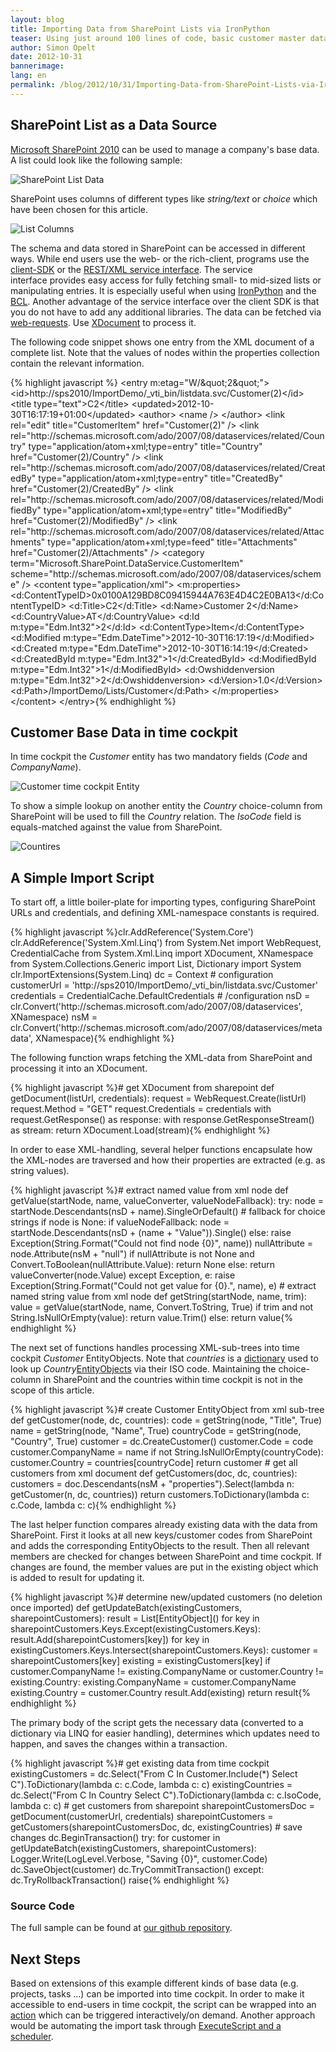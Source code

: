 ```yaml
---
layout: blog
title: Importing Data from SharePoint Lists via IronPython
teaser: Using just around 100 lines of code, basic customer master data can be imported from SharePoint to time cockpit. This can be achieved by using IronPython, the .net BCL and the SharePoint 2010 REST interface.
author: Simon Opelt
date: 2012-10-31
bannerimage: 
lang: en
permalink: /blog/2012/10/31/Importing-Data-from-SharePoint-Lists-via-IronPython
---
```


<h2 xmlns="http://www.w3.org/1999/xhtml">SharePoint List as a Data Source</h2><p xmlns="http://www.w3.org/1999/xhtml">
  <a href="http://sharepoint.microsoft.com/" title="Microsoft SharePoint 2010" target="_blank">Microsoft SharePoint 2010</a> can be used to manage a company's base data. A list could look like the following sample:</p><p xmlns="http://www.w3.org/1999/xhtml">
  <img src="{{site.baseurl}}/content/images/blog/2012/10/List.png" title="SharePoint List Data" />
</p><p xmlns="http://www.w3.org/1999/xhtml">SharePoint uses columns of different types like <em>string/text</em> or <em>choice</em> which have been chosen for this article.</p><p xmlns="http://www.w3.org/1999/xhtml">
  <img src="{{site.baseurl}}/content/images/blog/2012/10/ListColumns.png" title="List Columns" />
</p><p xmlns="http://www.w3.org/1999/xhtml">The schema and data stored in SharePoint can be accessed in different ways. While end users use the web- or the rich-client, programs use the <a href="http://msdn.microsoft.com/library/ff798388.aspx" title="client-SDK" target="_blank">client-SDK</a> or the <a href="http://msdn.microsoft.com/library/ff798339.aspx" title="REST/XML service interface" target="_blank">REST/XML service interface</a>. The service interface provides easy access for fully fetching small- to mid-sized lists or manipulating entries. It is especially useful when using <a href="http://ironpython.net" title="IronPython" target="_blank">IronPython</a> and the <a href="http://msdn.microsoft.com/library/gg145045.aspx" title="BCL" target="_blank">BCL</a>. Another advantage of the service interface over the client SDK is that you do not have to add any additional libraries. The data can be fetched via <a href="http://msdn.microsoft.com/library/system.net.webrequest.aspx" title="web-requests" target="_blank">web-requests</a>. Use <a href="http://msdn.microsoft.com/library/system.xml.linq.xdocument.aspx" title="XDocument" target="_blank">XDocument</a> to process it.</p><p xmlns="http://www.w3.org/1999/xhtml">The following code snippet shows one entry from the XML document of a complete list. Note that the values of nodes within the properties collection contain the relevant information.</p>{% highlight javascript %}  &lt;entry m:etag=&quot;W/&amp;quot;2&amp;quot;&quot;&gt;&#xA;    &lt;id&gt;http://sps2010/ImportDemo/_vti_bin/listdata.svc/Customer(2)&lt;/id&gt;&#xA;    &lt;title type=&quot;text&quot;&gt;C2&lt;/title&gt;&#xA;    &lt;updated&gt;2012-10-30T16:17:19+01:00&lt;/updated&gt;&#xA;    &lt;author&gt;&#xA;      &lt;name /&gt;&#xA;    &lt;/author&gt;&#xA;    &lt;link rel=&quot;edit&quot; title=&quot;CustomerItem&quot; href=&quot;Customer(2)&quot; /&gt;&#xA;    &lt;link rel=&quot;http://schemas.microsoft.com/ado/2007/08/dataservices/related/Country&quot; type=&quot;application/atom+xml;type=entry&quot; title=&quot;Country&quot; href=&quot;Customer(2)/Country&quot; /&gt;&#xA;    &lt;link rel=&quot;http://schemas.microsoft.com/ado/2007/08/dataservices/related/CreatedBy&quot; type=&quot;application/atom+xml;type=entry&quot; title=&quot;CreatedBy&quot; href=&quot;Customer(2)/CreatedBy&quot; /&gt;&#xA;    &lt;link rel=&quot;http://schemas.microsoft.com/ado/2007/08/dataservices/related/ModifiedBy&quot; type=&quot;application/atom+xml;type=entry&quot; title=&quot;ModifiedBy&quot; href=&quot;Customer(2)/ModifiedBy&quot; /&gt;&#xA;    &lt;link rel=&quot;http://schemas.microsoft.com/ado/2007/08/dataservices/related/Attachments&quot; type=&quot;application/atom+xml;type=feed&quot; title=&quot;Attachments&quot; href=&quot;Customer(2)/Attachments&quot; /&gt;&#xA;    &lt;category term=&quot;Microsoft.SharePoint.DataService.CustomerItem&quot; scheme=&quot;http://schemas.microsoft.com/ado/2007/08/dataservices/scheme&quot; /&gt;&#xA;    &lt;content type=&quot;application/xml&quot;&gt;&#xA;      &lt;m:properties&gt;&#xA;        &lt;d:ContentTypeID&gt;0x0100A129BD8C09415944A763E4D4C2E0BA13&lt;/d:ContentTypeID&gt;&#xA;        &lt;d:Title&gt;C2&lt;/d:Title&gt;&#xA;        &lt;d:Name&gt;Customer 2&lt;/d:Name&gt;&#xA;        &lt;d:CountryValue&gt;AT&lt;/d:CountryValue&gt;&#xA;        &lt;d:Id m:type=&quot;Edm.Int32&quot;&gt;2&lt;/d:Id&gt;&#xA;        &lt;d:ContentType&gt;Item&lt;/d:ContentType&gt;&#xA;        &lt;d:Modified m:type=&quot;Edm.DateTime&quot;&gt;2012-10-30T16:17:19&lt;/d:Modified&gt;&#xA;        &lt;d:Created m:type=&quot;Edm.DateTime&quot;&gt;2012-10-30T16:14:19&lt;/d:Created&gt;&#xA;        &lt;d:CreatedById m:type=&quot;Edm.Int32&quot;&gt;1&lt;/d:CreatedById&gt;&#xA;        &lt;d:ModifiedById m:type=&quot;Edm.Int32&quot;&gt;1&lt;/d:ModifiedById&gt;&#xA;        &lt;d:Owshiddenversion m:type=&quot;Edm.Int32&quot;&gt;2&lt;/d:Owshiddenversion&gt;&#xA;        &lt;d:Version&gt;1.0&lt;/d:Version&gt;&#xA;        &lt;d:Path&gt;/ImportDemo/Lists/Customer&lt;/d:Path&gt;&#xA;      &lt;/m:properties&gt;&#xA;    &lt;/content&gt;&#xA;  &lt;/entry&gt;{% endhighlight %}<h2 xmlns="http://www.w3.org/1999/xhtml">Customer Base Data in time cockpit</h2><p xmlns="http://www.w3.org/1999/xhtml">In time cockpit the <em>Customer</em> entity has two mandatory fields (<em>Code</em> and <em>CompanyName</em>).</p><p xmlns="http://www.w3.org/1999/xhtml">
  <img src="{{site.baseurl}}/content/images/blog/2012/10/CustomerEntity.png" title="Customer time cockpit Entity" />
</p><p xmlns="http://www.w3.org/1999/xhtml">To show a simple lookup on another entity the <em>Country</em> choice-column from SharePoint will be used to fill the <em>Country</em> relation. The <em>IsoCode</em> field is equals-matched against the value from SharePoint.</p><p xmlns="http://www.w3.org/1999/xhtml">
  <img src="{{site.baseurl}}/content/images/blog/2012/10/Countries.png" title="Countires" />
</p><h2 xmlns="http://www.w3.org/1999/xhtml">A Simple Import Script</h2><p xmlns="http://www.w3.org/1999/xhtml">To start off, a little boiler-plate for importing types, configuring SharePoint URLs and credentials, and defining XML-namespace constants is required.</p>{% highlight javascript %}clr.AddReference('System.Core')&#xA;clr.AddReference('System.Xml.Linq')&#xA;from System.Net import WebRequest, CredentialCache&#xA;from System.Xml.Linq import XDocument, XNamespace&#xA;from System.Collections.Generic import List, Dictionary&#xA;import System&#xA;clr.ImportExtensions(System.Linq)&#xA;dc = Context&#xA;&#xA;# configuration&#xA;customerUrl = 'http://sps2010/ImportDemo/_vti_bin/listdata.svc/Customer'&#xA;credentials = CredentialCache.DefaultCredentials&#xA;# /configuration&#xA;&#xA;nsD = clr.Convert('http://schemas.microsoft.com/ado/2007/08/dataservices', XNamespace)&#xA;nsM = clr.Convert('http://schemas.microsoft.com/ado/2007/08/dataservices/metadata', XNamespace){% endhighlight %}<p xmlns="http://www.w3.org/1999/xhtml">The following function wraps fetching the XML-data from SharePoint and processing it into an XDocument.</p>{% highlight javascript %}# get XDocument from sharepoint&#xA;def getDocument(listUrl, credentials):&#xA;    request = WebRequest.Create(listUrl)&#xA;    request.Method = &quot;GET&quot;&#xA;    request.Credentials = credentials&#xA;    with request.GetResponse() as response:&#xA;        with response.GetResponseStream() as stream:&#xA;            return XDocument.Load(stream){% endhighlight %}<p xmlns="http://www.w3.org/1999/xhtml">In order to ease XML-handling, several helper functions encapsulate how the XML-nodes are traversed and how their properties are extracted (e.g. as string values).</p>{% highlight javascript %}# extract named value from xml node&#xA;def getValue(startNode, name, valueConverter, valueNodeFallback):&#xA;    try:&#xA;        node = startNode.Descendants(nsD + name).SingleOrDefault()&#xA;        &#xA;        # fallback for choice strings&#xA;        if node is None:&#xA;            if valueNodeFallback:&#xA;                node = startNode.Descendants(nsD + (name + &quot;Value&quot;)).Single()&#xA;            else:&#xA;                raise Exception(String.Format(&quot;Could not find node {0}&quot;, name))&#xA;            &#xA;        nullAttribute = node.Attribute(nsM + &quot;null&quot;)&#xA;        if nullAttribute is not None and Convert.ToBoolean(nullAttribute.Value):&#xA;            return None&#xA;        else:&#xA;            return valueConverter(node.Value)&#xA;    except Exception, e:&#xA;        raise Exception(String.Format(&quot;Could not get value for {0}.&quot;, name), e)&#xA;&#xA;# extract named string value from xml node&#xA;def getString(startNode, name, trim):&#xA;    value = getValue(startNode, name, Convert.ToString, True)&#xA;    if trim and not String.IsNullOrEmpty(value):&#xA;        return value.Trim()&#xA;    else:&#xA;        return value{% endhighlight %}<p xmlns="http://www.w3.org/1999/xhtml">The next set of functions handles processing XML-sub-trees into time cockpit <em>Customer</em> EntityObjects. Note that <em>countries</em> is a <a href="http://msdn.microsoft.com/library/xfhwa508.aspx" title="dictionary" target="_blank">dictionary</a> used to look up <em>Country</em><a href="http://help.timecockpit.com/html/dfbc3e13-f897-51fd-b343-445a00f695b8.htm" title="EntityObjects" target="_blank">EntityObjects</a> via their ISO code. Maintaining the choice-column in SharePoint and the countries within time cockpit is not in the scope of this article.</p>{% highlight javascript %}# create Customer EntityObject from xml sub-tree&#xA;def getCustomer(node, dc, countries):&#xA;    code = getString(node, &quot;Title&quot;, True)&#xA;    name = getString(node, &quot;Name&quot;, True)&#xA;    countryCode = getString(node, &quot;Country&quot;, True)&#xA;    customer = dc.CreateCustomer()&#xA;    customer.Code = code&#xA;    customer.CompanyName = name&#xA;    if not String.IsNullOrEmpty(countryCode):&#xA;        customer.Country = countries[countryCode]&#xA;    return customer&#xA;&#xA;# get all customers from xml document&#xA;def getCustomers(doc, dc, countries):&#xA;    customers = doc.Descendants(nsM + &quot;properties&quot;).Select(lambda n: getCustomer(n, dc, countries))&#xA;    return customers.ToDictionary(lambda c: c.Code, lambda c: c){% endhighlight %}<p xmlns="http://www.w3.org/1999/xhtml">The last helper function compares already existing data with the data from SharePoint. First it looks at all new keys/customer codes from SharePoint and adds the corresponding EntityObjects to the result. Then all relevant members are checked for changes between SharePoint and time cockpit. If changes are found, the member values are put in the existing object which is added to result for updating it.</p>{% highlight javascript %}# determine new/updated customers (no deletion once imported)&#xA;def getUpdateBatch(existingCustomers, sharepointCustomers):&#xA;    result = List[EntityObject]()&#xA;&#xA;    for key in sharepointCustomers.Keys.Except(existingCustomers.Keys):&#xA;        result.Add(sharepointCustomers[key])&#xA;    &#xA;    for key in existingCustomers.Keys.Intersect(sharepointCustomers.Keys):&#xA;        customer = sharepointCustomers[key]&#xA;        existing = existingCustomers[key]&#xA;    &#xA;        if customer.CompanyName != existing.CompanyName or customer.Country != existing.Country:&#xA;            existing.CompanyName = customer.CompanyName&#xA;            existing.Country = customer.Country&#xA;            result.Add(existing)&#xA;&#xA;    return result{% endhighlight %}<p xmlns="http://www.w3.org/1999/xhtml">The primary body of the script gets the necessary data (converted to a dictionary via LINQ for easier handling), determines which updates need to happen, and saves the changes within a transaction. </p>{% highlight javascript %}# get existing data from time cockpit&#xA;existingCustomers = dc.Select(&quot;From C In Customer.Include(*) Select C&quot;).ToDictionary(lambda c: c.Code, lambda c: c)&#xA;existingCountries = dc.Select(&quot;From C In Country Select C&quot;).ToDictionary(lambda c: c.IsoCode, lambda c: c)&#xA;&#xA;# get customers from sharepoint&#xA;sharepointCustomersDoc = getDocument(customerUrl, credentials)&#xA;sharepointCustomers = getCustomers(sharepointCustomersDoc, dc, existingCountries)&#xA;&#xA;# save changes&#xA;dc.BeginTransaction()&#xA;try:&#xA;    for customer in getUpdateBatch(existingCustomers, sharepointCustomers):&#xA;        Logger.Write(LogLevel.Verbose, &quot;Saving {0}&quot;, customer.Code)&#xA;        dc.SaveObject(customer)&#xA;    dc.TryCommitTransaction()&#xA;except:&#xA;    dc.TryRollbackTransaction()&#xA;    raise{% endhighlight %}<h3 xmlns="http://www.w3.org/1999/xhtml">Source Code</h3><p xmlns="http://www.w3.org/1999/xhtml">The full sample can be found at <a href="https://github.com/software-architects/TimeCockpit.Scripts/blob/master/TimeCockpit.Customers.Sharepoint/TimeCockpit.Customers.Sharepoint.py" target="_blank">our github repository</a>.</p><h2 xmlns="http://www.w3.org/1999/xhtml">Next Steps</h2><p xmlns="http://www.w3.org/1999/xhtml">Based on extensions of this example different kinds of base data (e.g. projects, tasks ...) can be imported into time cockpit. In order to make it accessible to end-users in time cockpit, the script can be wrapped into an <a href="http://help.timecockpit.com/html/d11350b0-c965-47bf-8166-5ceda1541dee.htm" title="action" target="_blank">action</a> which can be triggered interactively/on demand. Another approach would be automating the import task through <a href="http://help.timecockpit.com/html/7c78b76a-2526-4408-accc-ccae19bbca45.htm" title="ExecuteScript and a scheduler" target="_blank">ExecuteScript and a scheduler</a>.</p>